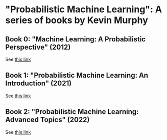 # "Probabilistic Machine Learning": A series of books by Kevin Murphy

## Book 0: "Machine Learning: A Probabilistic Perspective" (2012)

See [this link](book0.md)

## Book 1: "Probabilistic Machine Learning: An Introduction" (2021)

See [this link](https://github.com/probml/pml-book/book1.md)


## Book 2: "Probabilistic Machine Learning: Advanced Topics" (2022)

See [this link](https://github.com/probml/pml-book/book2.md)


